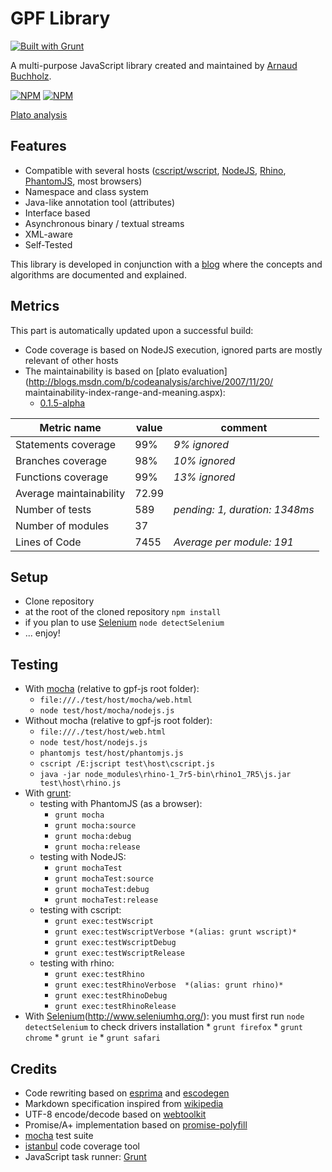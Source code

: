 # GPF Library
[![Built with Grunt](https://cdn.gruntjs.com/builtwith.png)](http://gruntjs.com/)

A multi-purpose JavaScript library created and maintained by
[Arnaud Buchholz](http://gpf-js.blogspot.com/).

[![NPM](https://nodei.co/npm/gpf-js.png?downloads=true&&downloadRank=true&stars=true)](https://nodei.co/npm/gpf-js/)
[![NPM](https://nodei.co/npm-dl/gpf-js.png?months=3&height=3)](https://nodei.co/npm/gpf-js/)

[Plato analysis](http://arnaudbuchholz.github.io/plato/gpf-js/index.html)

## Features

* Compatible with several hosts
([cscript/wscript](http://technet.microsoft.com/en-us/library/bb490887.aspx),
[NodeJS](http://nodejs.org/), [Rhino](https://developer.mozilla.org/en-US/docs/Mozilla/Projects/Rhino),
[PhantomJS](http://phantomjs.org/), most browsers)
* Namespace and class system
* Java-like annotation tool (attributes)
* Interface based
* Asynchronous binary / textual streams
* XML-aware
* Self-Tested

This library is developed in conjunction with a
[blog](http://gpf-js.blogspot.com/) where the concepts and algorithms are
documented and explained.

## Metrics

This part is automatically updated upon a successful build:
* Code coverage is based on NodeJS execution, ignored parts are mostly relevant of other hosts
* The maintainability is based on [plato evaluation](http://blogs.msdn.com/b/codeanalysis/archive/2007/11/20/
maintainability-index-range-and-meaning.aspx):
  * [0.1.5-alpha](https://arnaudbuchholz.github.io/gpf/0.1.5-alpha/plato/index.html)

Metric name | value | comment
----- | ----- | -----
Statements coverage|99%|*9% ignored*
Branches coverage|98%|*10% ignored*
Functions coverage|99%|*13% ignored*
Average maintainability|72.99|
Number of tests|589|*pending: 1, duration: 1348ms*
Number of modules|37|
Lines of Code|7455|*Average per module: 191*

## Setup

* Clone repository
* at the root of the cloned repository
`npm install`
* if you plan to use [Selenium](http://www.seleniumhq.org/)
`node detectSelenium`
* ... enjoy!

## Testing

* With [mocha](https://mochajs.org/) (relative to gpf-js root folder):
    * `file:///./test/host/mocha/web.html`
    * `node test/host/mocha/nodejs.js`
* Without mocha (relative to gpf-js root folder):
    * `file:///./test/host/web.html`
    * `node test/host/nodejs.js`
    * `phantomjs test/host/phantomjs.js`
    * `cscript /E:jscript test\host\cscript.js`
    * `java -jar node_modules\rhino-1_7r5-bin\rhino1_7R5\js.jar test\host\rhino.js`
* With [grunt](http://gruntjs.com/):
    * testing with PhantomJS (as a browser):
        * `grunt mocha`
        * `grunt mocha:source`
        * `grunt mocha:debug`
        * `grunt mocha:release`
    * testing with NodeJS:
        * `grunt mochaTest`
        * `grunt mochaTest:source`
        * `grunt mochaTest:debug`
        * `grunt mochaTest:release`
    * testing with cscript:
        * `grunt exec:testWscript`
        * `grunt exec:testWscriptVerbose *(alias: grunt wscript)*`
        * `grunt exec:testWscriptDebug`
        * `grunt exec:testWscriptRelease`
    * testing with rhino:
        * `grunt exec:testRhino`
        * `grunt exec:testRhinoVerbose  *(alias: grunt rhino)*`
        * `grunt exec:testRhinoDebug`
        * `grunt exec:testRhinoRelease`
* With [Selenium](http://www.seleniumhq.org/)(http://www.seleniumhq.org/): you must first run `node detectSelenium` to check drivers installation
        * `grunt firefox`
        * `grunt chrome`
        * `grunt ie`
        * `grunt safari`

## Credits

* Code rewriting based on [esprima](http://esprima.org/) and [escodegen](https://github.com/Constellation/escodegen)
* Markdown specification inspired from [wikipedia](http://en.wikipedia.org/wiki/Markdown)
* UTF-8 encode/decode based on [webtoolkit](http://www.webtoolkit.info/)
* Promise/A+ implementation based on [promise-polyfill](https://github.com/taylorhakes/promise-polyfill)
* [mocha](http://mochajs.org/) test suite
* [istanbul](https://github.com/gotwarlost/istanbul) code coverage tool
* JavaScript task runner: [Grunt](http://gruntjs.com/)
